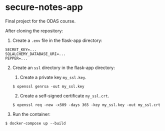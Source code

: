 # secure-notes-app
Final project for the ODAS course.

After cloning the repository:
1. Create a `.env` file in the flask-app directory:
```
SECRET_KEY=...
SQLALCHEMY_DATABASE_URI=...
PEPPER=...
```

2. Create an `ssl` directory in the flask-app directory:
    1. Create a private key `my_ssl.key`.
    ```
    $ openssl genrsa -out my_ssl.key
    ```
    2. Create a self-signed certificate `my_ssl.crt`.
    ```
    $ openssl req -new -x509 -days 365 -key my_ssl.key -out my_ssl.crt
    ```

3. Run the container:
```
$ docker-compose up --build
```